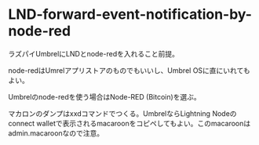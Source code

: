 # LND-forward-event-notification-by-node-red

ラズパイUmbrelにLNDとnode-redを入れること前提。

node-redはUmrelアプリストアのものでもいいし、Umbrel OSに直にいれてもよい。

Umbrelのnode-redを使う場合はNode-RED (Bitcoin)を選ぶ。

マカロンのダンプはxxdコマンドでつくる。UmbrelならLightning Nodeのconnect walletで表示されるmacaroonをコピペしてもよい。このmacaroonはadmin.macaroonなので注意。


